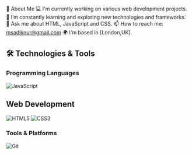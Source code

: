 🚀 About Me
💻 I'm currently working on various web development projects.
🌱 I’m constantly learning and exploring new technologies and frameworks.
💬 Ask me about HTML, JavaScript and CSS.
📫 How to reach me: msadiknur@gmail.com
🌍 I'm based in [London,UK].

## 🛠️ Technologies & Tools
### Programming Languages
![JavaScript](https://img.shields.io/badge/JavaScript-F7DF1E?style=for-the-badge&logo=javascript&logoColor=black)


## Web Development
![HTML5](https://img.shields.io/badge/HTML5-E34F26?style=for-the-badge&logo=html5&logoColor=white)
![CSS3](https://img.shields.io/badge/CSS3-1572B6?style=for-the-badge&logo=css3&logoColor=white)

### Tools & Platforms
![Git](https://img.shields.io/badge/Git-F05032?style=for-the-badge&logo=git&logoColor=white)


<!--


**SadikMohamud/SadikMohamud** is a ✨ _special_ ✨ repository because its `README.md` (this file) appears on your GitHub profile.

Here are some ideas to get you started:

- 🔭 I’m currently working on ...
- 🌱 I’m currently learning ... web development utilizing figma/,y long term is to become a full stack developer
- 👯 I’m looking to collaborate on ...
- 🤔 I’m looking for help with ...
- 💬 Ask me about ...
- 📫 How to reach me: ... email me on msadiknur@gmail.com
- 😄 Pronouns: Sir/Sire
- ⚡ Fun fact: ...
-->
